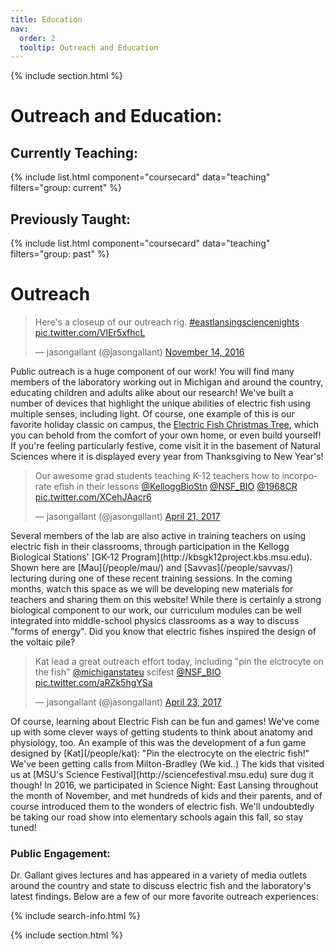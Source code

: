 ```yaml
---
title: Education
nav:
  order: 2
  tooltip: Outreach and Education
---
```

{% include section.html %}
# <i class="fas fa-tools"></i>Outreach and Education:

## Currently Teaching:
{% include list.html component="coursecard" data="teaching" filters="group: current" %}

## Previously Taught:
{% include list.html component="coursecard" data="teaching" filters="group: past" %}

# <i class="fas fa-tools"></i>Outreach

<blockquote class="twitter-tweet"><p lang="en" dir="ltr">Here&#39;s a closeup of our outreach rig. <a href="https://twitter.com/hashtag/eastlansingsciencenights?src=hash&amp;ref_src=twsrc%5Etfw">#eastlansingsciencenights</a> <a href="https://t.co/VIEr5xfhcL">pic.twitter.com/VIEr5xfhcL</a></p>&mdash; jasongallant (@jasongallant) <a href="https://twitter.com/jasongallant/status/797959275310002177?ref_src=twsrc%5Etfw">November 14, 2016</a></blockquote> <script async src="https://platform.twitter.com/widgets.js" charset="utf-8"></script>

Public outreach is a huge component of our work!  You will find many members of the laboratory working out in Michigan and around the country, educating children and adults alike about our research!  We've built a number of devices that highlight the unique abilities of electric fish using multiple senses, including light.  Of course, one example of this is our favorite holiday classic on campus, the [Electric Fish Christmas Tree](/2014/12/12/electric-fish-christmas-tree/), which you can behold from the comfort of your own home, or even build yourself!  If you're feeling particularly festive, come visit it in the basement of Natural Sciences where it is displayed every year from Thanksgiving to New Year's!

<blockquote class="twitter-tweet"><p lang="en" dir="ltr">Our awesome grad students teaching K-12 teachers how to incorporate efish in their lessons <a href="https://twitter.com/KelloggBioStn?ref_src=twsrc%5Etfw">@KelloggBioStn</a> <a href="https://twitter.com/NSF_BIO?ref_src=twsrc%5Etfw">@NSF_BIO</a> <a href="https://twitter.com/1968CR?ref_src=twsrc%5Etfw">@1968CR</a> <a href="https://t.co/XCehJAacr6">pic.twitter.com/XCehJAacr6</a></p>&mdash; jasongallant (@jasongallant) <a href="https://twitter.com/jasongallant/status/855249477782908928?ref_src=twsrc%5Etfw">April 21, 2017</a></blockquote> <script async src="https://platform.twitter.com/widgets.js" charset="utf-8"></script>
Several members of the lab are also active in training teachers on using electric fish in their classrooms, through participation in the Kellogg Biological Stations' [GK-12 Program](http://kbsgk12project.kbs.msu.edu).  Shown here are [Mau](/people/mau/) and [Savvas](/people/savvas/) lecturing during one of these recent training sessions.  In the coming months, watch this space as we will be developing new materials for teachers and sharing them on this website!  While there is certainly a strong biological component to our work, our curriculum modules can be well integrated into middle-school physics classrooms as a way to discuss "forms of energy".  Did you know that electric fishes inspired the design of the voltaic pile?

<blockquote class="twitter-tweet"><p lang="en" dir="ltr">Kat lead a great outreach effort today, including &quot;pin the elctrocyte on the fish&quot; <a href="https://twitter.com/michiganstateu?ref_src=twsrc%5Etfw">@michiganstateu</a> scifest <a href="https://twitter.com/NSF_BIO?ref_src=twsrc%5Etfw">@NSF_BIO</a> <a href="https://t.co/aRZk5hgYSa">pic.twitter.com/aRZk5hgYSa</a></p>&mdash; jasongallant (@jasongallant) <a href="https://twitter.com/jasongallant/status/855973921535012865?ref_src=twsrc%5Etfw">April 23, 2017</a></blockquote> <script async src="https://platform.twitter.com/widgets.js" charset="utf-8"></script>
Of course, learning about Electric Fish can be fun and games!  We've come up with some clever ways of getting students to think about anatomy and physiology, too.  An example of this was the development of a fun game designed by [Kat](/people/kat):  "Pin the electrocyte on the electric fish!"  We've been getting calls from Milton-Bradley (We kid..)  The kids that visited us at [MSU's Science Festival](http://sciencefestival.msu.edu) sure dug it though!  In 2016, we participated in Science Night: East Lansing throughout the month of November, and met hundreds of kids and their parents, and of course introduced them to the wonders of electric fish.  We'll undoubtedly be taking our road show into elementary schools again this fall, so stay tuned!

### Public Engagement:
Dr. Gallant gives lectures and  has appeared in a variety of media outlets around the country and state to discuss electric fish and the laboratory's latest findings.  Below are a few of our more favorite outreach experiences:

{% include search-info.html %}

{% include section.html %}
